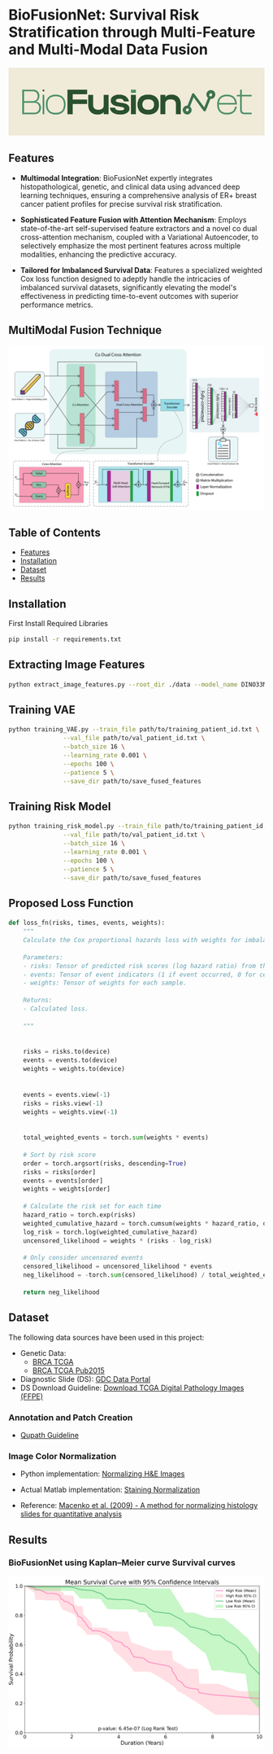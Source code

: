 # BioFusionNet: Survival Risk Stratification through Multi-Feature and Multi-Modal Data Fusion

![MAGNet Logo](BioFusionNet.png) <!-- If you have a logo or relevant image -->


## Features

- **Multimodal Integration**: BioFusionNet expertly integrates histopathological, genetic, and clinical data using advanced deep learning techniques, ensuring a comprehensive analysis of ER+ breast cancer patient profiles for precise survival risk stratification.

- **Sophisticated Feature Fusion with Attention Mechanism**: Employs state-of-the-art self-supervised feature extractors and a novel co dual cross-attention mechanism, coupled with a Variational Autoencoder, to selectively emphasize the most pertinent features across multiple modalities, enhancing the predictive accuracy.

- **Tailored for Imbalanced Survival Data**: Features a specialized weighted Cox loss function designed to adeptly handle the intricacies of imbalanced survival datasets, significantly elevating the model's effectiveness in predicting time-to-event outcomes with superior performance metrics.

## MultiModal Fusion Technique
![MultimodalFusion](multimodal_fusion.png) 
## Table of Contents

- [Features](#features)
- [Installation](#installation)
- [Dataset](#dataset)
- [Results](#results)



## Installation
First Install Required Libraries
```bash
pip install -r requirements.txt
```
## Extracting Image Features
```bash
python extract_image_features.py --root_dir ./data --model_name DINO33M
```
## Training VAE
```bash
python training_VAE.py --train_file path/to/training_patient_id.txt \
               --val_file path/to/val_patient_id.txt \
               --batch_size 16 \
               --learning_rate 0.001 \
               --epochs 100 \
               --patience 5 \
               --save_dir path/to/save_fused_features

```
## Training Risk Model
```bash
python training_risk_model.py --train_file path/to/training_patient_id.txt \
               --val_file path/to/val_patient_id.txt \
               --batch_size 16 \
               --learning_rate 0.001 \
               --epochs 100 \
               --patience 5 \
               --save_dir path/to/save_fused_features

```


## Proposed Loss Function
```python
def loss_fn(risks, times, events, weights):
    """
    Calculate the Cox proportional hazards loss with weights for imbalance.

    Parameters:
    - risks: Tensor of predicted risk scores (log hazard ratio) from the model.
    - events: Tensor of event indicators (1 if event occurred, 0 for censored).
    - weights: Tensor of weights for each sample.

    Returns:
    - Calculated loss.
    
    """
    

    risks = risks.to(device)
    events = events.to(device)
    weights = weights.to(device)
    
    
    events = events.view(-1)
    risks = risks.view(-1)
    weights = weights.view(-1)
    

    total_weighted_events = torch.sum(weights * events)

    # Sort by risk score
    order = torch.argsort(risks, descending=True)
    risks = risks[order]
    events = events[order]
    weights = weights[order]

    # Calculate the risk set for each time
    hazard_ratio = torch.exp(risks)
    weighted_cumulative_hazard = torch.cumsum(weights * hazard_ratio, dim=0)
    log_risk = torch.log(weighted_cumulative_hazard)
    uncensored_likelihood = weights * (risks - log_risk)

    # Only consider uncensored events
    censored_likelihood = uncensored_likelihood * events
    neg_likelihood = -torch.sum(censored_likelihood) / total_weighted_events

    return neg_likelihood
```

## Dataset

The following data sources have been used in this project:

- Genetic Data:
  - [BRCA TCGA](http://www.cbioportal.org/study/summary?id=brca_tcga)
  - [BRCA TCGA Pub2015](http://www.cbioportal.org/study/summary?id=brca_tcga_pub2015)
- Diagnostic Slide (DS): [GDC Data Portal](https://portal.gdc.cancer.gov/)
- DS Download Guideline: [Download TCGA Digital Pathology Images (FFPE)](http://www.andrewjanowczyk.com/download-tcga-digital-pathology-images-ffpe/)

### Annotation and Patch Creation

- [Qupath Guideline](https://github.com/raktim-mondol/qu-path)

### Image Color Normalization

- Python implementation: [Normalizing H&E Images](https://github.com/bnsreenu/python_for_microscopists/blob/master/122_normalizing_HnE_images.py)

- Actual Matlab implementation: [Staining Normalization](https://github.com/mitkovetta/staining-normalization/blob/master/normalizeStaining.m)

- Reference: [Macenko et al. (2009) - A method for normalizing histology slides for quantitative analysis](http://wwwx.cs.unc.edu/~mn/sites/default/files/macenko2009.pdf)

## Results
### BioFusionNet using Kaplan–Meier curve Survival curves
![MAGNet Logo](biofusionnet_survival_curve.png)



